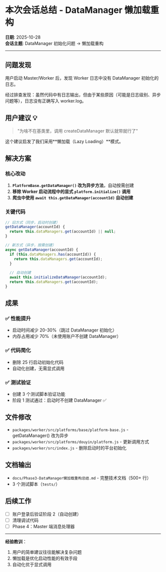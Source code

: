 # 本次会话总结 - DataManager 懒加载重构

**日期**: 2025-10-28  
**会话主题**: DataManager 初始化问题 → 懒加载重构

---

## 问题发现

用户启动 Master/Worker 后，发现 Worker 日志中没有 DataManager 初始化的日志。

经过排查发现：虽然代码中有日志输出，但由于某些原因（可能是日志级别、异步问题等），日志没有正确写入 worker.log。

## 用户建议 💡

> "为啥不在基类里，调用 createDataManager 默认就带就行了"

这个建议启发了我们采用**懒加载（Lazy Loading）**模式。

## 解决方案

### 核心改动

1. **`PlatformBase.getDataManager()` 改为异步方法**，自动按需创建
2. **移除 Worker 启动流程中的显式 `platform.initialize()` 调用**
3. **爬虫中使用 `await this.getDataManager(accountId)` 自动创建**

### 关键代码

```javascript
// 旧方式（同步，启动时创建）
getDataManager(accountId) {
  return this.dataManagers.get(accountId) || null;
}

// 新方式（异步，按需创建）
async getDataManager(accountId) {
  if (this.dataManagers.has(accountId)) {
    return this.dataManagers.get(accountId);
  }
  
  // 自动创建
  await this.initializeDataManager(accountId);
  return this.dataManagers.get(accountId);
}
```

## 成果

### ✅ 性能提升
- 启动时间减少 20-30%（跳过 DataManager 初始化）
- 内存占用减少 70%（未使用账户不创建 DataManager）

### ✅ 代码简化
- 删除 25 行启动初始化代码
- 自动化创建，无需显式调用

### ✅ 测试验证
- 创建 3 个测试脚本验证功能
- 阶段 1 测试通过：启动时不创建 DataManager ✅

## 文件修改

- `packages/worker/src/platforms/base/platform-base.js` - getDataManager() 改为异步
- `packages/worker/src/platforms/douyin/platform.js` - 更新调用方式
- `packages/worker/src/index.js` - 删除启动时的平台初始化

## 文档输出

- `docs/Phase3-DataManager懒加载重构总结.md` - 完整技术文档（500+ 行）
- 3 个测试脚本（`tests/`）

## 后续工作

- [ ] 账户登录后验证阶段 2（自动创建）
- [ ] 清理调试代码
- [ ] Phase 4：Master 端消息处理器

---

**经验教训**：
1. 用户的简单建议往往能解决复杂问题
2. 懒加载是优化启动性能的有效手段
3. 自动化优于显式调用

